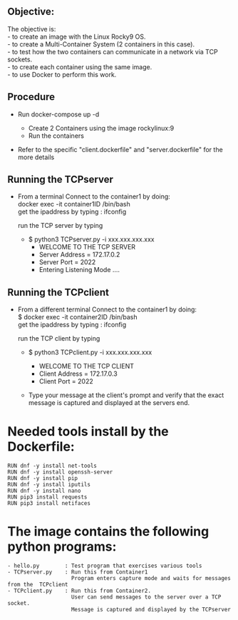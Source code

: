 ## Objective: 
The objective is:  
    - to create an image with the Linux Rocky9 OS.  
    - to create a Multi-Container System (2 containers in this case).  
    - to test how the two containers can communicate in a network via TCP sockets.  
    - to create each container using the same image.  
    - to use Docker to perform this work.  

## Procedure
- Run docker-compose up -d
    - Create 2 Containers using the image rockylinux:9
    - Run the containers

- Refer to the specific "client.dockerfile" and "server.dockerfile" for the more details


## Running the TCPserver    
- From a terminal Connect to the container1 by doing:  
    docker exec -it container1ID /bin/bash  
    get the ipaddress by typing : ifconfig  

    run the TCP server by typing  
    - $ python3 TCPserver.py -i xxx.xxx.xxx.xxx
        - WELCOME TO THE TCP SERVER
        - Server Address = 172.17.0.2
        - Server Port    = 2022
        - Entering Listening Mode .... 
## Running the TCPclient  
- From a different terminal Connect to the container1 by doing:  
    $ docker exec -it container2ID /bin/bash    
    get the ipaddress by typing : ifconfig  

    run the TCP client by typing  
    - $ python3 TCPclient.py -i xxx.xxx.xxx.xxx
        - WELCOME TO THE TCP  CLIENT
        - Client Address = 172.17.0.3
        - Client Port    = 2022

    - Type your message at the client's prompt and verify that the exact message is captured and displayed at the servers end.


# Needed tools install by the Dockerfile:
    RUN dnf -y install net-tools
    RUN dnf -y install openssh-server
    RUN dnf -y install pip
    RUN dnf -y install iputils
    RUN dnf -y install nano
    RUN pip3 install requests
    RUN pip3 install netifaces

# The image contains the following python programs:
    - hello.py        : Test program that exercises various tools  
    - TCPserver.py    : Run this from Container1  
                        Program enters capture mode and waits for messages from the  TCPclient  
    - TCPclient.py    : Run this from Container2.  
                        User can send messages to the server over a TCP socket.  
                        Message is captured and displayed by the TCPserver   


